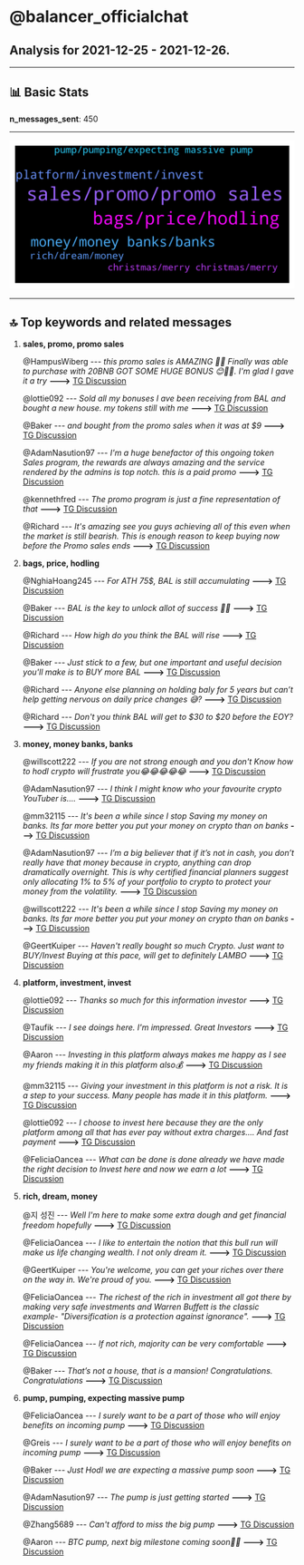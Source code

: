 # **@balancer_officialchat**
 ## Analysis for **2021-12-25** - **2021-12-26**.

---

## 📊 **Basic Stats**

**n_messages_sent**: 450

---
![wordcloud](balancer_officialchat_1Days_wordcloud.png)

---


## 🔝 **Top keywords and related messages**

1. **sales, promo, promo sales**

    @HampusWiberg --- *this promo sales is AMAZING 🤩🤩 Finally was able to purchase with 20BNB GOT SOME HUGE BONUS 😊🚀🚀. I'm glad I gave it a try* **--->** [TG Discussion](https://t.me/balancer_officialchat/15183)

    @lottie092 --- *Sold all my bonuses I ave been receiving from BAL  and bought a new house.  my tokens still with me* **--->** [TG Discussion](https://t.me/balancer_officialchat/14929)

    @Baker --- *and bought from the promo sales when it was at $9* **--->** [TG Discussion](https://t.me/balancer_officialchat/14733)

    @AdamNasution97 --- *I'm a huge benefactor of this ongoing token Sales program, the rewards are always amazing and the service rendered by the admins is top notch. this is a paid promo* **--->** [TG Discussion](https://t.me/balancer_officialchat/14974)

    @kennethfred --- *The promo program is just a fine  representation of that* **--->** [TG Discussion](https://t.me/balancer_officialchat/14950)

    @Richard --- *It's amazing see you guys achieving all of this even when the market is still bearish. This is enough reason to keep buying now before the Promo sales ends* **--->** [TG Discussion](https://t.me/balancer_officialchat/14943)

2. **bags, price, hodling**

    @NghiaHoang245 --- *For ATH 75$, BAL is still accumulating* **--->** [TG Discussion](https://t.me/balancer_officialchat/14853)

    @Baker --- *BAL is the key to unlock allot of success 💙✅* **--->** [TG Discussion](https://t.me/balancer_officialchat/15193)

    @Richard --- *How high do you think the BAL will rise* **--->** [TG Discussion](https://t.me/balancer_officialchat/15014)

    @Baker --- *Just stick to a few, but one important and useful decision you'll make is to BUY more BAL* **--->** [TG Discussion](https://t.me/balancer_officialchat/15064)

    @Richard --- *Anyone else planning on holding baly for 5 years but can’t help getting nervous on daily price changes 😅?* **--->** [TG Discussion](https://t.me/balancer_officialchat/14789)

    @Richard --- *Don't you think BAL will get to $30 to $20  before the EOY?* **--->** [TG Discussion](https://t.me/balancer_officialchat/14847)

3. **money, money banks, banks**

    @willscott222 --- *If you are not strong enough and you don't Know how to hodl crypto will frustrate you😂😂😂😂😂* **--->** [TG Discussion](https://t.me/balancer_officialchat/14765)

    @AdamNasution97 --- *I think I might know who your favourite crypto YouTuber is….* **--->** [TG Discussion](https://t.me/balancer_officialchat/14768)

    @mm32115 --- *It's been a while since I stop Saving my money on banks. Its far more better you put your money on crypto than on banks* **--->** [TG Discussion](https://t.me/balancer_officialchat/15168)

    @AdamNasution97 --- *I’m a big believer that if it’s not in cash, you don’t really have that money because in crypto, anything can drop dramatically overnight. This is why certified financial planners suggest only allocating 1% to 5% of your portfolio to crypto  to protect your money from the volatility.* **--->** [TG Discussion](https://t.me/balancer_officialchat/15082)

    @willscott222 --- *It's been a while since I stop Saving my money on banks. Its far more better you put your money on crypto than on banks* **--->** [TG Discussion](https://t.me/balancer_officialchat/15072)

    @GeertKuiper --- *Haven't really bought so much Crypto. Just want to BUY/Invest  Buying at this pace, will get to definitely LAMBO* **--->** [TG Discussion](https://t.me/balancer_officialchat/14889)

4. **platform, investment, invest**

    @lottie092 --- *Thanks so much for this information investor* **--->** [TG Discussion](https://t.me/balancer_officialchat/15222)

    @Taufik --- *I see doings here. I'm impressed. Great Investors* **--->** [TG Discussion](https://t.me/balancer_officialchat/14939)

    @Aaron --- *Investing in this platform always makes me happy as I see my friends making it in this platform also💰* **--->** [TG Discussion](https://t.me/balancer_officialchat/14746)

    @mm32115 --- *Giving your investment in this platform is not a risk. It is a step to your success. Many people has made it in this platform.* **--->** [TG Discussion](https://t.me/balancer_officialchat/14747)

    @lottie092 --- *I choose to invest here because they are the only platform among all that has ever pay without extra charges.... And fast payment* **--->** [TG Discussion](https://t.me/balancer_officialchat/14748)

    @FeliciaOancea --- *What can be done is done already we have made the right decision to Invest here and now we earn a lot* **--->** [TG Discussion](https://t.me/balancer_officialchat/14749)

5. **rich, dream, money**

    @지 성진 --- *Well I'm here to make some extra dough and get financial freedom hopefully* **--->** [TG Discussion](https://t.me/balancer_officialchat/15218)

    @FeliciaOancea --- *I like to entertain the notion that this bull run will make us life changing wealth. I not only dream it.* **--->** [TG Discussion](https://t.me/balancer_officialchat/15233)

    @GeertKuiper --- *You're welcome, you can get your riches over there on the way in. We're proud of you.* **--->** [TG Discussion](https://t.me/balancer_officialchat/15219)

    @FeliciaOancea --- *The richest of the rich in investment all got there by making very safe investments and Warren Buffett is the classic example- "Diversification is a protection against ignorance".* **--->** [TG Discussion](https://t.me/balancer_officialchat/14783)

    @FeliciaOancea --- *If not rich, majority can be very comfortable* **--->** [TG Discussion](https://t.me/balancer_officialchat/14795)

    @Baker --- *That’s not a house, that is a mansion! Congratulations. Congratulations* **--->** [TG Discussion](https://t.me/balancer_officialchat/14932)

6. **pump, pumping, expecting massive pump**

    @FeliciaOancea --- *I surely want to be a part of those who will enjoy benefits on  incoming pump* **--->** [TG Discussion](https://t.me/balancer_officialchat/15070)

    @Greis --- *I surely want to be a part of those who will enjoy benefits on  incoming pump* **--->** [TG Discussion](https://t.me/balancer_officialchat/15167)

    @Baker --- *Just Hodl we are expecting a massive pump soon* **--->** [TG Discussion](https://t.me/balancer_officialchat/14861)

    @AdamNasution97 --- *The pump is just getting started* **--->** [TG Discussion](https://t.me/balancer_officialchat/14662)

    @Zhang5689 --- *Can't afford to miss the big pump* **--->** [TG Discussion](https://t.me/balancer_officialchat/14660)

    @Aaron --- *BTC pump, next big milestone coming soon🚀🚀* **--->** [TG Discussion](https://t.me/balancer_officialchat/14648)

